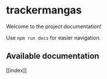 # trackermangas

Welcome to the project documentation!

Use `npm run docs` for easier navigation.

## Available documentation

[[index]]
